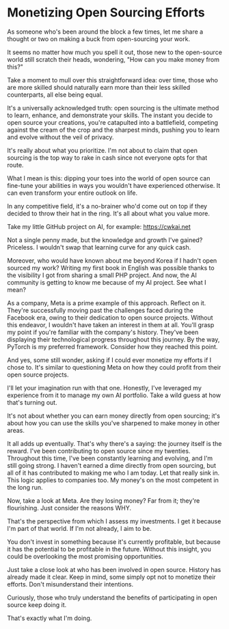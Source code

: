 # Monetizing Open Sourcing Efforts

As someone who's been around the block a few times, let me share a thought or two on making a buck from open-sourcing your work.

It seems no matter how much you spell it out, those new to the open-source world still scratch their heads, wondering, "How can you make money from this?" 

Take a moment to mull over this straightforward idea: over time, those who are more skilled should naturally earn more than their less skilled counterparts, all else being equal.

It's a universally acknowledged truth: open sourcing is the ultimate method to learn, enhance, and demonstrate your skills. The instant you decide to open source your creations, you're catapulted into a battlefield, competing against the cream of the crop and the sharpest minds, pushing you to learn and evolve without the veil of privacy.

It's really about what you prioritize. I'm not about to claim that open sourcing is the top way to rake in cash since not everyone opts for that route.

What I mean is this: dipping your toes into the world of open source can fine-tune your abilities in ways you wouldn't have experienced otherwise. It can even transform your entire outlook on life.

In any competitive field, it's a no-brainer who'd come out on top if they decided to throw their hat in the ring. It's all about what you value more.

Take my little GitHub project on AI, for example: https://cwkai.net

Not a single penny made, but the knowledge and growth I've gained? Priceless. I wouldn't swap that learning curve for any quick cash.

Moreover, who would have known about me beyond Korea if I hadn't open sourced my work? Writing my first book in English was possible thanks to the visibility I got from sharing a small PHP project. And now, the AI community is getting to know me because of my AI project. See what I mean?

As a company, Meta is a prime example of this approach. Reflect on it. They're successfully moving past the challenges faced during the Facebook era, owing to their dedication to open source projects. Without this endeavor, I wouldn't have taken an interest in them at all. You'll grasp my point if you're familiar with the company's history. They've been displaying their technological progress throughout this journey. By the way, PyTorch is my preferred framework. Consider how they reached this point. 

And yes, some still wonder, asking if I could ever monetize my efforts if I chose to. It's similar to questioning Meta on how they could profit from their open source projects.

I'll let your imagination run with that one. Honestly, I've leveraged my experience from it to manage my own AI portfolio. Take a wild guess at how that's turning out.

It's not about whether you can earn money directly from open sourcing; it's about how you can use the skills you've sharpened to make money in other areas.

It all adds up eventually. That's why there's a saying: the journey itself is the reward. I've been contributing to open source since my twenties. Throughout this time, I've been constantly learning and evolving, and I'm still going strong. I haven't earned a dime directly from open sourcing, but all of it has contributed to making me who I am today. Let that really sink in.
This logic applies to companies too. My money's on the most competent in the long run. 

Now, take a look at Meta. Are they losing money? Far from it; they're flourishing. Just consider the reasons WHY.

That's the perspective from which I assess my investments. I get it because I'm part of that world. If I'm not already, I aim to be.

You don't invest in something because it's currently profitable, but because it has the potential to be profitable in the future. Without this insight, you could be overlooking the most promising opportunities.

Just take a close look at who has been involved in open source. History has already made it clear.  Keep in mind, some simply opt not to monetize their efforts. Don't misunderstand their intentions. 

Curiously, those who truly understand the benefits of participating in open source keep doing it. 

That's exactly what I'm doing.